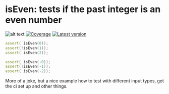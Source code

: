 # isEven: tests if the past integer is an even number

![alt text](https://travis-ci.org/burner/iseven.svg)
[![Coverage](https://codecov.io/gh/burner/iseven/branch/master/graph/badge.svg)](https://codecov.io/gh/burner/iseven)
[![Latest version](https://img.shields.io/dub/v/iseven.svg)](http://code.dlang.org/packages/iseven)


```d
assert( isEven(0));
assert(!isEven(1));
assert( isEven(2));

assert( isEven(-0));
assert(!isEven(-1));
assert( isEven(-2));
```

More of a joke, but a nice example how to test with different input types,
get the ci set up and other things.
